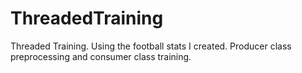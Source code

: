 # ThreadedTraining
Threaded Training. Using the football stats I created. Producer class preprocessing and consumer class training.
